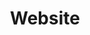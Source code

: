 ---
html_title: Website
layout: 2006_home
old_website: true
permalink: /website.html
published: true
title: Website
---